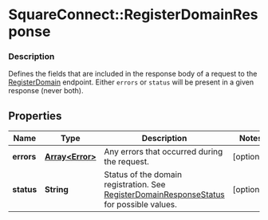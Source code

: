 # SquareConnect::RegisterDomainResponse

### Description

Defines the fields that are included in the response body of a request to the [RegisterDomain](#endpoint-registerdomain) endpoint.  Either `errors` or `status` will be present in a given response (never both).

## Properties
Name | Type | Description | Notes
------------ | ------------- | ------------- | -------------
**errors** | [**Array&lt;Error&gt;**](Error.md) | Any errors that occurred during the request. | [optional] 
**status** | **String** | Status of the domain registration.  See [RegisterDomainResponseStatus](#type-registerdomainresponsestatus) for possible values. | [optional] 


